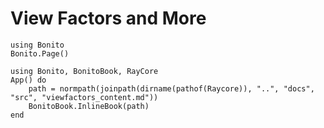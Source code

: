 # View Factors and More

```@setup viewfactors_wrapper
using Bonito
Bonito.Page()
```

```@example viewfactors_wrapper
using Bonito, BonitoBook, RayCore
App() do
    path = normpath(joinpath(dirname(pathof(Raycore)), "..", "docs", "src", "viewfactors_content.md"))
    BonitoBook.InlineBook(path)
end
```

